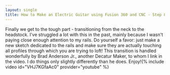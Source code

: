 ```yaml
---
layout: single
title: How to Make an Electric Guitar using Fusion 360 and CNC - Step 8
---
```

Finally we get to the tough part - transitioning from the neck to the headstock. I've struggled a lot with this in the past, mainly because I wasn't paying close enough attention to my rails. Do yourself a favor: just make a new sketch dedicated to the rails and make sure they are actually touching all profiles through which you are trying to loft! This transition is handled wonderfully by Brad Anderson Jr., another Decatur Maker, to whom I link in the video. I do things only slightly differently than he does. Enjoy!{% include video id="VHJ7KGfaAc0" provider="youtube" %}
